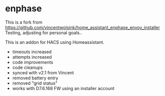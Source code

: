 # enphase

This is a fork from https://github.com/vincentwolsink/home_assistant_enphase_envoy_installer 
Testing, adjusting for personal goals.. 

This is an addon for HACS using Homeassistant.

- timeouts increased
- attempts increased
- code improvements
- code cleanups
- synced with v2.1 from Vincent
- removed battery entry
- removed "grid status"
- works with D7.6.168 FW using an installer account

